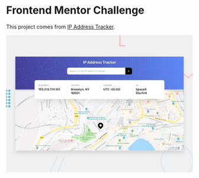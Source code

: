 # Frontend Mentor Challenge

This project comes from [IP Address Tracker](https://www.frontendmentor.io/challenges/ip-address-tracker-I8-0yYAH0).

![preview](/starter_files/design/desktop-preview.jpg "IP Address Tracker")